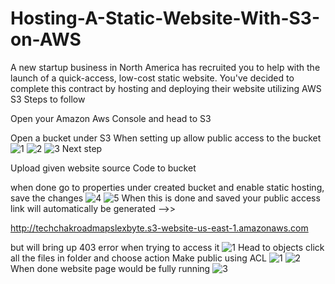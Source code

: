# Hosting-A-Static-Website-With-S3-on-AWS
A new startup business in North America has recruited you to help with the launch of a quick-access, low-cost static website. You've decided to complete this contract by hosting and deploying their website utilizing AWS S3
Steps to follow

Open your Amazon Aws Console and head to S3

Open a bucket under S3
When setting up allow public access to the bucket
![1](https://github.com/lexbytez/Hosting-A-Static-Website-With-S3-on-AWS/assets/128375535/858189a9-1a18-4eff-9501-779c431aa444)
![2](https://github.com/lexbytez/Hosting-A-Static-Website-With-S3-on-AWS/assets/128375535/2db7cd83-90ba-4faa-869e-c5230f0d4435)
![3](https://github.com/lexbytez/Hosting-A-Static-Website-With-S3-on-AWS/assets/128375535/c420f1c4-68b6-4e0a-afbc-0a9df8fd1ed4)
Next step

Upload given website source Code to bucket

when done go to properties under created bucket and enable static hosting, save the changes
![4](https://github.com/lexbytez/Hosting-A-Static-Website-With-S3-on-AWS/assets/128375535/b1ecc2e8-1dbb-438d-a052-d1f904675879)
![5](https://github.com/lexbytez/Hosting-A-Static-Website-With-S3-on-AWS/assets/128375535/fbe83b42-4122-41f0-a86c-1e87118cd6cd)
When this is done and saved your public access link will automatically be generated -->>

http://techchakroadmapslexbyte.s3-website-us-east-1.amazonaws.com

but will bring up 403 error when trying to access it
![1](https://github.com/lexbytez/Hosting-A-Static-Website-With-S3-on-AWS/assets/128375535/5b24f755-b2a3-47dd-b1ab-376bf0f42724)
Head to objects click all the files in folder and choose action Make public using ACL
![1](https://github.com/lexbytez/Hosting-A-Static-Website-With-S3-on-AWS/assets/128375535/8d0cbb9b-381c-49bd-94a9-f4d298b30d61)
![2](https://github.com/lexbytez/Hosting-A-Static-Website-With-S3-on-AWS/assets/128375535/3fb6da3b-1223-4524-a581-c1662cdd5bd7)
When done website page would be fully running
![3](https://github.com/lexbytez/Hosting-A-Static-Website-With-S3-on-AWS/assets/128375535/d0d6b6c4-bd43-4058-bc50-71dd269e68e0)


